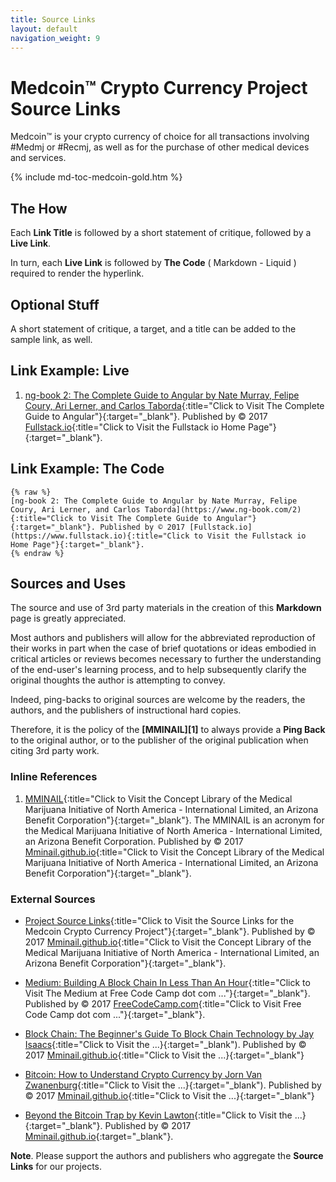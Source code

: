 ```yaml
---
title: Source Links
layout: default
navigation_weight: 9
---
```

# Medcoin™ Crypto Currency Project Source Links

Medcoin™ is your crypto currency of choice for all transactions involving #Medmj or #Recmj, as well as for the purchase of other medical devices and services.

{% include md-toc-medcoin-gold.htm %}

## The How

Each **Link Title** is followed by a short statement of critique, followed by a **Live Link**.

In turn, each **Live Link** is followed by **The Code** ( Markdown - Liquid ) required to render the hyperlink.

## Optional Stuff

A short statement of critique, a target, and a title can be added to the sample link, as well.

## Link Example: Live

1. [ng-book 2: The Complete Guide to Angular by Nate Murray, Felipe Coury, Ari Lerner, and Carlos Taborda](https://www.ng-book.com/2){:title="Click to Visit The Complete Guide to Angular"}{:target="_blank"}. Published by © 2017 [Fullstack.io](https://www.fullstack.io){:title="Click to Visit the Fullstack io Home Page"}{:target="_blank"}.

## Link Example: The Code

```liquid
{% raw %}
[ng-book 2: The Complete Guide to Angular by Nate Murray, Felipe Coury, Ari Lerner, and Carlos Taborda](https://www.ng-book.com/2){:title="Click to Visit The Complete Guide to Angular"}{:target="_blank"}. Published by © 2017 [Fullstack.io](https://www.fullstack.io){:title="Click to Visit the Fullstack io Home Page"}{:target="_blank"}.
{% endraw %}
```

## Sources and Uses

The source and use of 3rd party materials in the creation of this **Markdown** page is greatly appreciated.

Most authors and publishers will allow for the abbreviated reproduction of their works in part when the case of brief quotations or ideas embodied in critical articles or reviews becomes necessary to further the understanding of the end-user's learning process, and to help subsequently clarify the original thoughts the author is attempting to convey.

Indeed, ping-backs to original sources are welcome by the readers, the authors, and the publishers of instructional hard copies.

Therefore, it is the policy of the **[MMINAIL][1]** to always provide a **Ping Back** to the original author, or to the publisher of the original publication when citing 3rd party work.

### Inline References

1. [MMINAIL](https://mminail.github.io/){:title="Click to Visit the Concept Library of the Medical Marijuana Initiative of North America - International Limited, an Arizona Benefit Corporation"}{:target="_blank"}. The MMINAIL is an acronym for the Medical Marijuana Initiative of North America - International Limited, an Arizona Benefit Corporation. Published by © 2017 [Mminail.github.io](https://mminail.github.io/){:title="Click to Visit the Concept Library of the Medical Marijuana Initiative of North America - International Limited, an Arizona Benefit Corporation"}{:target="_blank"}.

### External Sources

- [Project Source Links](https://rwebaz.github.io/Medcoin-Crypto-Currency-Project/pages/Source-Links.html){:title="Click to Visit the Source Links for the Medcoin Crypto Currency Project"}{:target="_blank"}. Published by © 2017 [Mminail.github.io](https://mminail.github.io/){:title="Click to Visit the Concept Library of the Medical Marijuana Initiative of North America - International Limited, an Arizona Benefit Corporation"}{:target="_blank"}.

- [Medium: Building A Block Chain In Less Than An Hour](https://medium.freecodecamp.com/from-what-is-blockchain-to-building-a-blockchain-within-an-hour-4e738efc819d){:title="Click to Visit The Medium at Free Code Camp dot com ..."}{:target="_blank"}. Published by © 2017 [FreeCodeCamp.com](https://www.freecodecamp.com){:title="Click to Visit Free Code Camp dot com ..."}{:target="_blank"}.

- [Block Chain: The Beginner's Guide To Block Chain Technology by Jay Isaacs](https://www.amazon.com){:title="Click to Visit the ...}{:target="_blank"). Published by © 2017 [Mminail.github.io](https://mminail.github.io/){:title="Click to Visit the ...}{:target="_blank"}

- [Bitcoin: How to Understand Crypto Currency by Jorn Van Zwanenburg](https://www.amazon.com){:title="Click to Visit the ...}{:target="_blank"). Published by © 2017 [Mminail.github.io](https://mminail.github.io/){:title="Click to Visit the ...}{:target="_blank"}

- [Beyond the Bitcoin Trap by Kevin Lawton](https://www.amazon.com){:title="Click to Visit the ...}{:target="_blank"}. Published by © 2017 [Mminail.github.io](https://mminail.github.io/){:target="_blank"}.

**Note**. Please support the authors and publishers who aggregate the **Source Links** for our projects.
